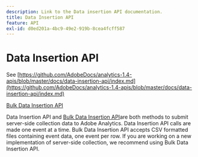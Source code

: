 ```yaml
---
description: Link to the Data insertion API documentation.
title: Data Insertion API
feature: API
exl-id: d0ed201a-4bc9-49e2-919b-8cea4fcff587
---
```

# Data Insertion API

<!-- Git link needs to change to root relative link -->

See [https://github.com/AdobeDocs/analytics-1.4-apis/blob/master/docs/data-insertion-api/index.md](https://github.com/AdobeDocs/analytics-1.4-apis/blob/master/docs/data-insertion-api/index.md)

[Bulk Data Insertion API](https://www.adobe.io/apis/experiencecloud/analytics/docs.html#!AdobeDocs/analytics-2.0-apis/master/bdia.md)

Data Insertion API and [Bulk Data Insertion API](https://www.adobe.io/apis/experiencecloud/analytics/docs.html#!AdobeDocs/analytics-2.0-apis/master/bdia.md)are both methods to submit server-side collection data to Adobe Analytics. Data Insertion API calls are made one event at a time. Bulk Data Insertion API accepts CSV formatted files containing event data, one event per row. If you are working on a new implementation of server-side collection, we recommend using Bulk Data Insertion API.
